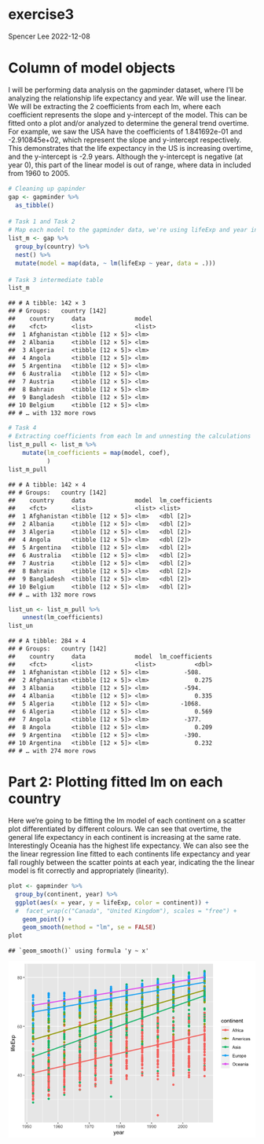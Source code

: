 exercise3
================
Spencer Lee
2022-12-08

# Column of model objects

I will be performing data analysis on the gapminder dataset, where I’ll
be analyzing the relationship life expectancy and year. We will use the
linear. We will be extracting the 2 coefficients from each lm, where
each coefficient represents the slope and y-intercept of the model. This
can be fitted onto a plot and/or analyzed to determine the general trend
overtime. For example, we saw the USA have the coefficients of
1.841692e-01 and -2.910845e+02, which represent the slope and
y-intercept respectively. This demonstrates that the life expectancy in
the US is increasing overtime, and the y-intercept is -2.9 years.
Although the y-intercept is negative (at year 0), this part of the
linear model is out of range, where data in included from 1960 to 2005.

``` r
# Cleaning up gapinder
gap <- gapminder %>%
  as_tibble()

# Task 1 and Task 2
# Map each model to the gapminder data, we're using lifeExp and year in this case.
list_m <- gap %>%
  group_by(country) %>%
  nest() %>%
  mutate(model = map(data, ~ lm(lifeExp ~ year, data = .)))

# Task 3 intermediate table
list_m
```

    ## # A tibble: 142 × 3
    ## # Groups:   country [142]
    ##    country     data              model 
    ##    <fct>       <list>            <list>
    ##  1 Afghanistan <tibble [12 × 5]> <lm>  
    ##  2 Albania     <tibble [12 × 5]> <lm>  
    ##  3 Algeria     <tibble [12 × 5]> <lm>  
    ##  4 Angola      <tibble [12 × 5]> <lm>  
    ##  5 Argentina   <tibble [12 × 5]> <lm>  
    ##  6 Australia   <tibble [12 × 5]> <lm>  
    ##  7 Austria     <tibble [12 × 5]> <lm>  
    ##  8 Bahrain     <tibble [12 × 5]> <lm>  
    ##  9 Bangladesh  <tibble [12 × 5]> <lm>  
    ## 10 Belgium     <tibble [12 × 5]> <lm>  
    ## # … with 132 more rows

``` r
# Task 4
# Extracting coefficients from each lm and unnesting the calculations
list_m_pull <- list_m %>% 
    mutate(lm_coefficients = map(model, coef), 
           )
list_m_pull
```

    ## # A tibble: 142 × 4
    ## # Groups:   country [142]
    ##    country     data              model  lm_coefficients
    ##    <fct>       <list>            <list> <list>         
    ##  1 Afghanistan <tibble [12 × 5]> <lm>   <dbl [2]>      
    ##  2 Albania     <tibble [12 × 5]> <lm>   <dbl [2]>      
    ##  3 Algeria     <tibble [12 × 5]> <lm>   <dbl [2]>      
    ##  4 Angola      <tibble [12 × 5]> <lm>   <dbl [2]>      
    ##  5 Argentina   <tibble [12 × 5]> <lm>   <dbl [2]>      
    ##  6 Australia   <tibble [12 × 5]> <lm>   <dbl [2]>      
    ##  7 Austria     <tibble [12 × 5]> <lm>   <dbl [2]>      
    ##  8 Bahrain     <tibble [12 × 5]> <lm>   <dbl [2]>      
    ##  9 Bangladesh  <tibble [12 × 5]> <lm>   <dbl [2]>      
    ## 10 Belgium     <tibble [12 × 5]> <lm>   <dbl [2]>      
    ## # … with 132 more rows

``` r
list_un <- list_m_pull %>%
    unnest(lm_coefficients)
list_un
```

    ## # A tibble: 284 × 4
    ## # Groups:   country [142]
    ##    country     data              model  lm_coefficients
    ##    <fct>       <list>            <list>           <dbl>
    ##  1 Afghanistan <tibble [12 × 5]> <lm>          -508.   
    ##  2 Afghanistan <tibble [12 × 5]> <lm>             0.275
    ##  3 Albania     <tibble [12 × 5]> <lm>          -594.   
    ##  4 Albania     <tibble [12 × 5]> <lm>             0.335
    ##  5 Algeria     <tibble [12 × 5]> <lm>         -1068.   
    ##  6 Algeria     <tibble [12 × 5]> <lm>             0.569
    ##  7 Angola      <tibble [12 × 5]> <lm>          -377.   
    ##  8 Angola      <tibble [12 × 5]> <lm>             0.209
    ##  9 Argentina   <tibble [12 × 5]> <lm>          -390.   
    ## 10 Argentina   <tibble [12 × 5]> <lm>             0.232
    ## # … with 274 more rows

# Part 2: Plotting fitted lm on each country

Here we’re going to be fitting the lm model of each continent on a
scatter plot differentiated by different colours. We can see that
overtime, the general life expectancy in each continent is increasing at
the same rate. Interestingly Oceania has the highest life expectancy. We
can also see the the linear regression line fitted to each continents
life expectancy and year fall roughly between the scatter points at each
year, indicating the the linear model is fit correctly and appropriately
(linearity).

``` r
plot <- gapminder %>%
  group_by(continent, year) %>%
  ggplot(aes(x = year, y = lifeExp, color = continent)) +
  #  facet_wrap(c("Canada", "United Kingdom"), scales = "free") +
    geom_point() +
    geom_smooth(method = "lm", se = FALSE)
plot
```

    ## `geom_smooth()` using formula 'y ~ x'

![](Excercise3_files/figure-gfm/unnamed-chunk-2-1.png)<!-- -->
